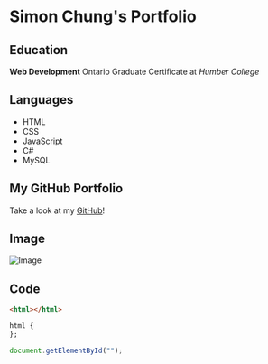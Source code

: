 # Simon Chung's Portfolio

## Education

**Web Development** Ontario Graduate Certificate at *Humber College*

## Languages

- HTML
- CSS
- JavaScript
- C#
- MySQL

## My GitHub Portfolio

Take a look at my [GitHub](https://github.com/SimonChung2)!

## Image

![Image](http://az837918.vo.msecnd.net/publishedimages/articles/1733/en-CA/images/1/free-download-this-stunning-alberta-scene-for-your-device-background-image-L-6.jpg)

## Code

```HTML
<html></html>
```

```CSS
html {
};
```

```JavaScript
document.getElementById("");
```






<!--
**SimonChung2/SimonChung2** is a ✨ _special_ ✨ repository because its `README.md` (this file) appears on your GitHub profile.

Here are some ideas to get you started:

- 🔭 I’m currently working on ...
- 🌱 I’m currently learning ...
- 👯 I’m looking to collaborate on ...
- 🤔 I’m looking for help with ...
- 💬 Ask me about ...
- 📫 How to reach me: ...
- 😄 Pronouns: ...
- ⚡ Fun fact: ...
-->


